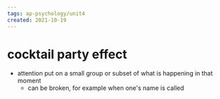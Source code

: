```yaml
---
tags: ap-psychology/unit4 
created: 2021-10-19
---
```


# cocktail party effect

- attention put on a small group or subset of what is happening in that moment
	- can be broken, for example when one's name is called 
